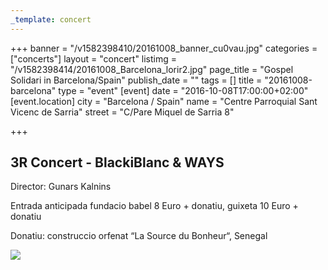 ```yaml
---
_template: concert
---
```



+++
banner = "/v1582398410/20161008_banner_cu0vau.jpg"
categories = ["concerts"]
layout = "concert"
listimg = "/v1582398414/20161008_Barcelona_lorir2.jpg"
page_title = "Gospel Solidari in Barcelona/Spain"
publish_date = ""
tags = []
title = "20161008-barcelona"
type = "event"
[event]
date = "2016-10-08T17:00:00+02:00"
[event.location]
city = "Barcelona / Spain"
name = "Centre Parroquial Sant Vicenc de Sarria"
street = "C/Pare Miquel de Sarria 8"

+++
## 3R Concert - BlackiBlanc & WAYS

Director: Gunars Kalnins

Entrada anticipada fundacio babel 8 Euro + donatiu, guixeta 10 Euro + donatiu

Donatiu: construccio orfenat “La Source du Bonheur“, Senegal

![](https://res.cloudinary.com/ways-choir/image/upload/v1581264592/E94520A9-7465-41E2-B1F0-D6EA89BA441A.jpg)
